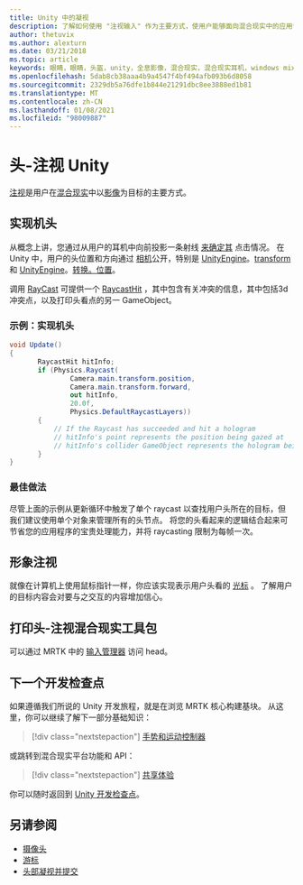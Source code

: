 ```yaml
---
title: Unity 中的凝视
description: 了解如何使用 "注视输入" 作为主要方式，使用户能够面向混合现实中的应用创建的全息影像。
author: thetuvix
ms.author: alexturn
ms.date: 03/21/2018
ms.topic: article
keywords: 眼睛，眼睛，头盔，unity，全息影像，混合现实，混合现实耳机，windows mixed reality 耳机，虚拟现实耳机，MRTK，混合现实工具包
ms.openlocfilehash: 5dab8cb38aaa4b9a4547f4bf494afb093b6d8058
ms.sourcegitcommit: 2329db5a76dfe1b844e21291dbc8ee3888ed1b81
ms.translationtype: MT
ms.contentlocale: zh-CN
ms.lasthandoff: 01/08/2021
ms.locfileid: "98009887"
---
```

# <a name="head-gaze-in-unity"></a>头-注视 Unity

[注视](../../design/gaze-and-commit.md)是用户在[混合现实](../../discover/mixed-reality.md)中以[影像](../../discover/hologram.md)为目标的主要方式。

## <a name="implementing-head-gaze"></a>实现机头

从概念上讲，您通过从用户的耳机中向前投影一条射线 [来确定其](../../design/gaze-and-commit.md) 点击情况。 在 Unity 中，用户的头位置和方向通过 [相机](camera-in-unity.md)公开，特别是 [UnityEngine](https://docs.unity3d.com/ScriptReference/Camera-main.html)。[transform](https://docs.unity3d.com/ScriptReference/Transform-forward.html) 和 [UnityEngine](https://docs.unity3d.com/ScriptReference/Camera-main.html)。[转换。位置](https://docs.unity3d.com/ScriptReference/Transform-position.html)。

调用 [RayCast](https://docs.unity3d.com/ScriptReference/Physics.Raycast.html) 可提供一个 [RaycastHit](https://docs.unity3d.com/ScriptReference/RaycastHit.html) ，其中包含有关冲突的信息，其中包括3d 冲突点，以及打印头看点的另一 GameObject。

### <a name="example-implement-head-gaze"></a>示例：实现机头

```cs
void Update()
{
       RaycastHit hitInfo;
       if (Physics.Raycast(
               Camera.main.transform.position,
               Camera.main.transform.forward,
               out hitInfo,
               20.0f,
               Physics.DefaultRaycastLayers))
       {
           // If the Raycast has succeeded and hit a hologram
           // hitInfo's point represents the position being gazed at
           // hitInfo's collider GameObject represents the hologram being gazed at
       }
}
```

### <a name="best-practices"></a>最佳做法

尽管上面的示例从更新循环中触发了单个 raycast 以查找用户头所在的目标，但我们建议使用单个对象来管理所有的头节点。 将您的头看起来的逻辑结合起来可节省您的应用程序的宝贵处理能力，并将 raycasting 限制为每帧一次。

## <a name="visualizing-head-gaze"></a>形象注视

就像在计算机上使用鼠标指针一样，你应该实现表示用户头看的 [光标](../../design/cursors.md) 。 了解用户的目标内容会对要与之交互的内容增加信心。

## <a name="head-gaze-in-the-mixed-reality-toolkit"></a>打印头-注视混合现实工具包 
可以通过 MRTK 中的 [输入管理器](https://microsoft.github.io/MixedRealityToolkit-Unity/Documentation/Input/Overview.html) 访问 head。

## <a name="next-development-checkpoint"></a>下一个开发检查点

如果遵循我们所说的 Unity 开发旅程，就是在浏览 MRTK 核心构建基块。 从这里，你可以继续了解下一部分基础知识：

> [!div class="nextstepaction"]
> [手势和运动控制器](gestures-and-motion-controllers-in-unity.md)

或跳转到混合现实平台功能和 API：

> [!div class="nextstepaction"]
> [共享体验](shared-experiences-in-unity.md)

你可以随时返回到 [Unity 开发检查点](unity-development-overview.md#2-core-building-blocks)。

## <a name="see-also"></a>另请参阅
* [摄像头](camera-in-unity.md)
* [游标](../../design/cursors.md)
* [头部凝视并提交](../../design/gaze-and-commit.md)
